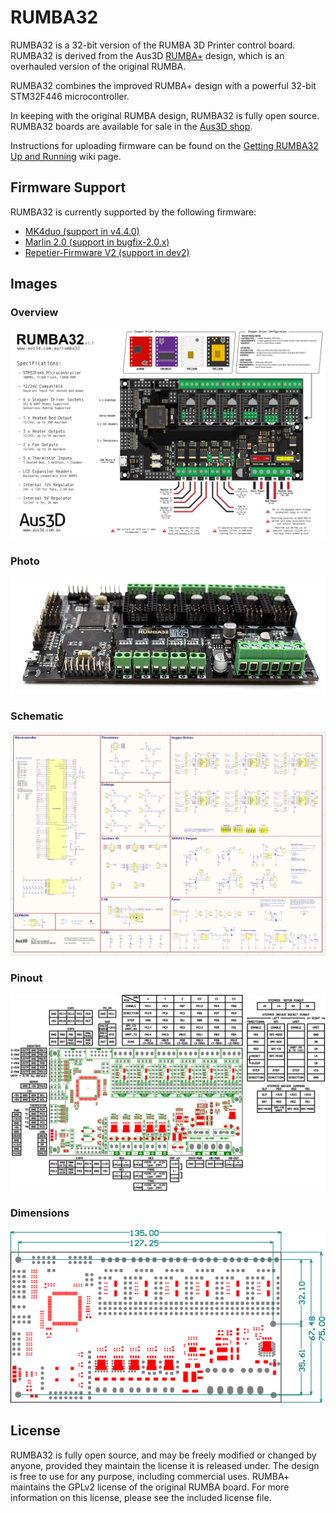 # RUMBA32

RUMBA32 is a 32-bit version of the RUMBA 3D Printer control board. RUMBA32 is derived from the Aus3D [RUMBA+](https://github.com/Aus3D/RUMBA-Plus) design, which is an overhauled version of the original RUMBA.

RUMBA32 combines the improved RUMBA+ design with a powerful 32-bit STM32F446 microcontroller.

In keeping with the original RUMBA design, RUMBA32 is fully open source. RUMBA32 boards are available for sale in the [Aus3D shop](https://aus3d.com.au/rumba32). 

Instructions for uploading firmware can be found on the [Getting RUMBA32 Up and Running](https://github.com/Aus3D/RUMBA32/wiki/Getting-RUMBA32-Up-&-Running) wiki page.

## Firmware Support
RUMBA32 is currently supported by the following firmware:
- [MK4duo (support in v4.4.0)](https://github.com/MKFirmware/MK4duo)
- [Marlin 2.0 (support in bugfix-2.0.x)](https://github.com/MarlinFirmware/Marlin)
- [Repetier-Firmware V2 (support in dev2)](https://github.com/repetier/Repetier-Firmware/tree/dev2)

## Images
### Overview
![RUMBA32 Graphic](https://raw.githubusercontent.com/Aus3D/RUMBA32/master/Images/RUMBA32_v1_1A_Graphic.png "RUMBA32 Graphic")
### Photo
![RUMBA32 Photo](https://raw.githubusercontent.com/Aus3D/RUMBA32/master/Images/boardPhoto.jpg "RUMBA32 Photo")
### Schematic
![RUMBA32 Schematic](https://raw.githubusercontent.com/Aus3D/RUMBA32/master/Schematic.png "RUMBA32 Schematic")
### Pinout
![RUMBA32 Pinout](https://raw.githubusercontent.com/Aus3D/RUMBA32/master/Images/RUMBA32_v1_1A_PinoutDrawing.png "RUMBA32 Pinout")
### Dimensions
![RUMBA32 Dimensions](https://raw.githubusercontent.com/Aus3D/RUMBA32/master/Images/RUMBA32_v1_1A_DimensionDrawing.png "RUMBA32 Dimensions")

## License
RUMBA32 is fully open source, and may be freely modified or changed by anyone, provided they maintain the license it is released under. The design is free to use for any purpose, including commercial uses. RUMBA+ maintains the GPLv2 license of the original RUMBA board. For more information on this license, please see the included license file.
